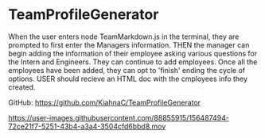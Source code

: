 # TeamProfileGenerator

When the user enters node TeamMarkdown.js in the terminal, they are prompted to first enter the Managers information.
THEN the manager can begin adding the information of their employee asking various questions for the Intern and Engineers. They can continue to add employees. Once all the employees have been added, they can opt to  'finish' ending the cycle of options.
USER should recieve an HTML doc with the cmployees info they created.

GitHub: https://github.com/KiahnaC/TeamProfileGenerator

https://user-images.githubusercontent.com/88855915/156487494-72ce21f7-5251-43b4-a3a4-3504cfd6bbd8.mov

